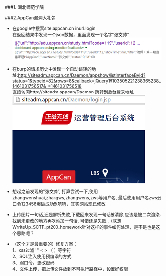 ###1. 湖北师范学院  
  

###2.AppCan漏洞大礼包  
* 在google中搜索site:appcan.cn inurl:login  
  在返回结果中发现一个json数据，里面发现一个名字"张文帅"  
![图片1](img/2_1.jpg)  

* 在burp的请求历史中发现一个自动跳转的地址:http://siteadm.appcan.cn/Daemon/appshow/listinterfaceById?status=1&typeid=82&rows=8&callback=jQuery19103505221238365238_1461031756517&_=1461031756518  
直接访问http://siteadm.appcan/Daemon 跳转到后台登录地址  
![图片2](img/2_2.jpg)

* 想起之前发现的”张文帅”, 打算尝试一下,使用zhangwenshuai,zhangws,zhangwens,zws等用户名, 最后使用用户名zws弱口令123456爆破成功!!(嘻嘻，其实网站现已修改
  
* 上传图片一句话,还是解析失败,下载回来发现一句话被清除,应该是被二次渲染.找到未更改的地方再次添加一句话, 可惜还是失败..（联想WrriteUp_SCTF_pt200_homework针对这样的事件如何处理，是不是也是这个思路呢？
  
* （这个才是最重要的）修复方案：  
1、xss过滤' " < > （ ）等字符  
2、SQL注入使用预编译的方式  
3、弱口令，更改密码  
4、文件上传，把上传文件放到不可执行路径中，设置好权限  
